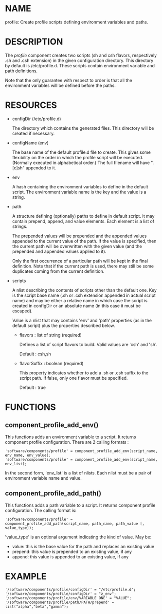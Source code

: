 # NAME

profile: Create profile scripts defining environment variables and paths.

# DESCRIPTION

The _profile_ component creates two scripts (sh and csh flavors, respectively .sh and .csh extension) in
the given configuration directory.  This directory by default is
/etc/profile.d.  These scripts contain environment variable and path
definitions.

Note that the only guarantee with respect to order is that all the
environment variables will be defined before the paths.

# RESOURCES

- configDir (/etc/profile.d)

    The directory which contains the generated files.  This directory will
    be created if necessary.

- configName (env)

    The base name of the default profile.d file to create.  This gives some
    flexibility on the order in which the profile script will be executed.
    (Normally executed in alphabetical order.)  The full filename will
    have ".\[c\]sh" appended to it. 

- env 

    A hash containing the environment variables to define in the default script. The environment variable name is the key and the
    value is a string.

- path

    A structure defining (optionally) paths to define in default script. It may contain prepend, append, and value
    elements.  Each element is a list of strings. 

    The prepended values will be prepended and the appended values
    appended to the current value of the path.  If the value is specified,
    then the current path will be overwritten with the given value (and
    the prepended and appended values applied to it).

    Only the first occurrence of a particular path will be kept in the
    final definition.  Note that if the current path is used, there may
    still be some duplicates coming from the current definition. 

- scripts

    A nlist describing the contents of scripts other than the default one. Key is the script base name
    (.sh or .csh extension appended in actual script name) and may be either a relative name
    in which case the script is created in configDir or an absolute name (in this case it must be escaped).

    Value is a nlist that may contains 'env' and 'path' properties (as in the default script) plus the properties described
    below.

    - flavors : list of string (required)

        Defines a list of script flavors to build. Valid values are 'csh' and 'sh'.

        Default : csh,sh

    - flavorSuffix : boolean (required)

        This property indicates whether to add a .sh or .csh suffix to the script path. If false, only one flavor must be 
        specified.

        Default : true

# FUNCTIONS

## component\_profile\_add\_env()

This functions adds an environment variable to a script. It returns component profile configuration. There are 2
calling formats :

    'software/components/profile' = component_profile_add_env(script_name, env_name, env_value);
    'software/components/profile' = component_profile_add_env(script_name, env_list);

In the second form, 'env\_list' is a list of nlists. Each nlist must be a pair of environment variable name and value.

## component\_profile\_add\_path()

This functions adds a path variable to a script. It returns component profile configuration. The calling format is:

    'software/components/profile' = component_profile_add_path(script_name, path_name, path_value [, value_type]);

'value\_type' is an optional argument indicating the kind of value. May be:

- value: this is the base value for the path and replaces an existing value
- prepend: this value is prepended to an existing value, if any
- append: this value is appended to an existing value, if any

# EXAMPLE

    '/software/components/profile/configDir' = "/etc/profile.d";
    '/software/components/profile/configDir' = "z_env";
    '/software/components/profile/env/VARIABLE_ONE' = "VALUE";
    '/software/components/profile/path/PATH/prepend' = list("alpha","beta","gamma");
